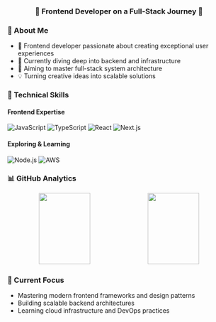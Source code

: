 <!--
<div align="center">
  <img src="https://capsule-render.vercel.app/api?type=waving&color=auto&height=200&section=header&text=Hi%20There!&fontSize=90" />
</div>
-->

<div align="center">
  <h3>🚀 Frontend Developer on a Full-Stack Journey 🚀</h3>
</div>

### 👋 About Me
- 🎨 Frontend developer passionate about creating exceptional user experiences
- 🌱 Currently diving deep into backend and infrastructure
- 🔭 Aiming to master full-stack system architecture
- 💡 Turning creative ideas into scalable solutions

### 💪 Technical Skills
#### Frontend Expertise
![JavaScript](https://img.shields.io/badge/JavaScript-F7DF1E?style=flat-square&logo=javascript&logoColor=black)
![TypeScript](https://img.shields.io/badge/TypeScript-3178C6?style=flat-square&logo=typescript&logoColor=white)
![React](https://img.shields.io/badge/React-61DAFB?style=flat-square&logo=React&logoColor=black)
![Next.js](https://img.shields.io/badge/Next.js-000000?style=flat-square&logo=next.js&logoColor=white)

#### Exploring & Learning
![Node.js](https://img.shields.io/badge/Node.js-339933?style=flat-square&logo=Node.js&logoColor=white)
![AWS](https://img.shields.io/badge/AWS-232F3E?style=flat-square&logo=amazon-aws&logoColor=white)

### 📊 GitHub Analytics
<div align="center">
  <img width="48%" height="160" src="https://github-readme-stats.vercel.app/api?username=noSPkeepgoing&show_icons=true&theme=tokyonight" />
  <img width="48%" height="160" src="https://github-readme-streak-stats.herokuapp.com/?user=noSPkeepgoing&theme=tokyonight" />
</div>

<!--
### 🌟 Featured Projects
- [Project Name](link) - Brief description of your awesome project
- [Project Name](link) - Another cool project you've built
-->

### 🎯 Current Focus
- Mastering modern frontend frameworks and design patterns
- Building scalable backend architectures
- Learning cloud infrastructure and DevOps practices

<!--
### 📫 Let's Connect
[![Portfolio](https://img.shields.io/badge/Portfolio-FF5722?style=flat-square&logo=google-chrome&logoColor=white)](your-portfolio)
[![LinkedIn](https://img.shields.io/badge/LinkedIn-0A66C2?style=flat-square&logo=linkedin&logoColor=white)](linkedin-profile)
[![Blog](https://img.shields.io/badge/Tech%20Blog-11B48A?style=flat-square&logo=Vimeo&logoColor=white)](blog-link)
--->

<!--
<div align="center">
  <img src="https://capsule-render.vercel.app/api?type=waving&color=auto&height=100&section=footer" />
</div>
-->
